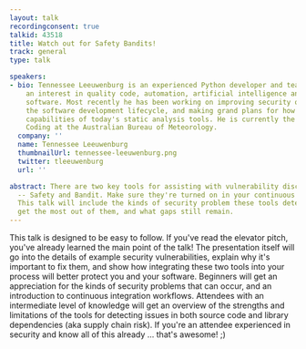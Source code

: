 ```yaml
---
layout: talk
recordingconsent: true
talkid: 43518
title: Watch out for Safety Bandits!
track: general
type: talk

speakers:
- bio: Tennessee Leeuwenburg is an experienced Python developer and team lead with
    an interest in quality code, automation, artificial intelligence and open source
    software. Most recently he has been working on improving security outcomes in
    the software development lifecycle, and making grand plans for how to extend the
    capabilities of today's static analysis tools. He is currently the Head of Secure
    Coding at the Australian Bureau of Meteorology.
  company: ''
  name: Tennessee Leeuwenburg
  thumbnailUrl: tennessee-leeuwenburg.png
  twitter: tleeuwenburg
  url: ''

abstract: There are two key tools for assisting with vulnerability discovery in Python
  -- Safety and Bandit. Make sure they're turned on in your continuous integration.
  This talk will include the kinds of security problem these tools detect, how to
  get the most out of them, and what gaps still remain.
---
```

This talk is designed to be easy to follow. If you've read the elevator pitch, you've already learned the main point of the talk! The presentation itself will go into the details of example security vulnerabilities, explain why it's important to fix them, and show how integrating these two tools into your process will better protect you and your software. Beginners will get an appreciation for the kinds of security problems that can occur, and an introduction to continuous integration workflows. Attendees  with an intermediate level of knowledge will get an overview of the strengths and limitations of the tools for detecting issues in both source code and library dependencies (aka supply chain risk). If you're an attendee experienced in security and know all of this already ... that's awesome! ;)
